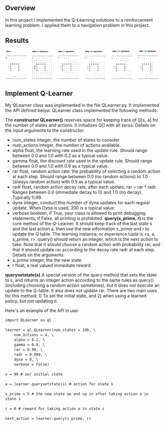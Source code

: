 ## Overview

In this project I implemented the Q-Learning solutions to a reinforcement learning problem. I applied them to a navigation problem in this project.

## Results

<img src="img/results.png" alt="1" width="500">



## Implement Q-Learner

My QLearner class was implemented in the file QLearner.py. It implemented the API defined below. QLearner class implemented the following methods:

The **constructor QLearner()** reserves space for keeping track of Q[s, a] for the number of states and actions. It initializes Q[] with all zeros. Details on the input arguments to the constructor:
* num_states integer, the number of states to consider
* num_actions integer, the number of actions available.
* alpha float, the learning rate used in the update rule. Should range between 0.0 and 1.0 with 0.2 as a typical value.
* gamma float, the discount rate used in the update rule. Should range between 0.0 and 1.0 with 0.9 as a typical value.
* rar float, random action rate: the probability of selecting a random action at each step. Should range between 0.0 (no random actions) to 1.0 (always random action) with 0.5 as a typical value.
* radr float, random action decay rate, after each update, rar = rar * radr. Ranges between 0.0 (immediate decay to 0) and 1.0 (no decay). Typically 0.99.
* dyna integer, conduct this number of dyna updates for each regular update. When Dyna is used, 200 is a typical value.
* verbose boolean, if True, your class is allowed to print debugging statements, if False, all printing is prohibited.
**query(s_prime, r)** is the core method of the Q-Learner. It should keep track of the last state s and the last action a, then use the new information s_prime and r to update the Q table. The learning instance, or experience tuple is <s, a, s_prime, r>. query() should return an integer, which is the next action to take. Note that it should choose a random action with probability rar, and that it should update rar according to the decay rate radr at each step. Details on the arguments:
* s_prime integer, the the new state.
* r float, a real valued immediate reward.

**querysetstate(s)** A special version of the query method that sets the state to s, and returns an integer action according to the same rules as query() (including choosing a random action sometimes), but it does not execute an update to the Q-table. It also does not update rar. There are two main uses for this method: 1) To set the initial state, and 2) when using a learned policy, but not updating it.

Here's an example of the API in use:
```
import QLearner as ql

learner = ql.QLearner(num_states = 100, \
    num_actions = 4, \
    alpha = 0.2, \
    gamma = 0.9, \
    rar = 0.98, \
    radr = 0.999, \
    dyna = 0, \
    verbose = False)

s = 99 # our initial state

a = learner.querysetstate(s) # action for state s

s_prime = 5 # the new state we end up in after taking action a in state s

r = 0 # reward for taking action a in state s

next_action = learner.query(s_prime, r)
```
